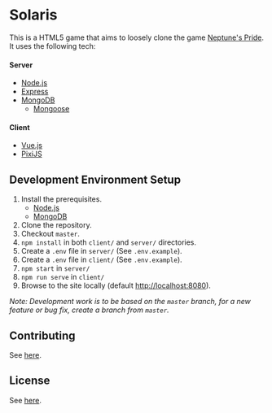 # Solaris

This is a HTML5 game that aims to loosely clone the game [Neptune's Pride](https://np.ironhelmet.com). It uses the following tech:

#### Server
- [Node.js](https://nodejs.org/en/)
- [Express](https://expressjs.com/)
- [MongoDB](https://www.mongodb.com/)
    - [Mongoose](https://mongoosejs.com/)

#### Client
- [Vue.js](https://vuejs.org/)
- [PixiJS](https://www.pixijs.com/)

## Development Environment Setup
1. Install the prerequisites.
    - [Node.js](https://nodejs.org/en/)
    - [MongoDB](https://www.mongodb.com/)
2. Clone the repository.
3. Checkout `master`.
4. `npm install` in both `client/` and `server/` directories.
5. Create a `.env` file in `server/` (See `.env.example`).
6. Create a `.env` file in `client/` (See `.env.example`).
7. `npm start` in `server/`
8. `npm run serve` in `client/`
9. Browse to the site locally (default [http://localhost:8080](http://localhost:8080)).

*Note: Development work is to be based on the `master` branch, for a new feature or bug fix, create a branch from `master`.*

## Contributing
See [here](CONTRIBUTING.md).

## License
See [here](LICENSE).

